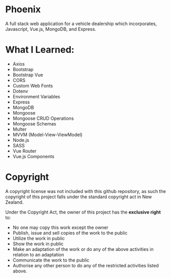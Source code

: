 # Phoenix
A full stack web application for a vehicle dealership which incorporates, Javascript, Vue.js, MongoDB, and Express.


# What I Learned:
* Axios
* Bootstrap
* Bootstrap Vue
* CORS
* Custom Web Fonts
* Dotenv
* Environment Variables
* Express
* MongoDB
* Mongoose
* Mongoose CRUD Operations
* Mongoose Schemas
* Multer
* MVVM (Model-View-ViewModel)
* Node.js
* SASS
* Vue Router
* Vue.js Components


# Copyright
A copyright license was not included with this github repository, as such the copyright of this project falls under the standard copyright act in New Zealand.

Under the Copyright Act, the owner of this project has the **exclusive right** to:
* No one may copy this work except the owner
* Publish, issue and sell copies of the work to the public
* Utilize the work in public
* Show the work in public
* Make an adaptation of the work or do any of the above activities in relation to an adaptation
* Communicate the work to the public
* Authorise any other person to do any of the restricted activities listed above.

